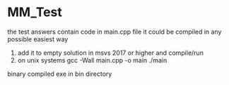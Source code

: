 # MM_Test
the test answers contain code in main.cpp file
it could be compiled in any possible easiest way
1) add it to empty solution in msvs 2017 or higher and compile/run
2) on unix systems
gcc -Wall main.cpp -o main
./main

binary compiled exe in bin directory